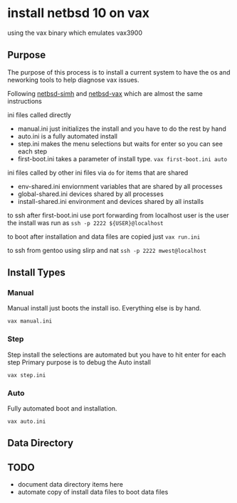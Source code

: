 # install netbsd 10 on vax
using the vax binary which emulates vax3900

## Purpose
The purpose of this process is to install a current system to have 
the os and neworking tools to help diagnose vax issues.

Following [netbsd-simh](https://github.com/kernelzeroday/netbsd-simh)
and [netbsd-vax](https://www.netbsd.org/ports/vax/emulator-howto.html)
which are almost the same instructions

ini files called directly
* manual.ini just initializes the install and you have to do the rest by hand
* auto.ini is a fully automated install
* step.ini makes the menu selections but waits for enter so you can see each step
* first-boot.ini takes a parameter of install type. `vax first-boot.ini auto`

ini files called by other ini files via `do` for items that are shared
* env-shared.ini enviornment variables that are shared by all processes
* global-shared.ini devices shared by all processes
* install-shared.ini environment and devices shared by all installs


to ssh after first-boot.ini use port forwarding from localhost
user is the user the install was run as
`ssh -p 2222 ${USER}@localhost`

to boot after installation and data files are copied just 
`vax run.ini`

to ssh from gentoo using slirp and nat
`ssh -p 2222 mwest@localhost`


## Install Types

### Manual
Manual install just boots the install iso.  Everything else is by hand. 

`vax manual.ini`

### Step
Step install the selections are automated but you have to hit enter for each step
Primary purpose is to debug the Auto install

`vax step.ini`

### Auto
Fully automated boot and installation.  

`vax auto.ini`

## Data Directory

## TODO
* document data directory items here
* automate copy of install data files to boot data files
